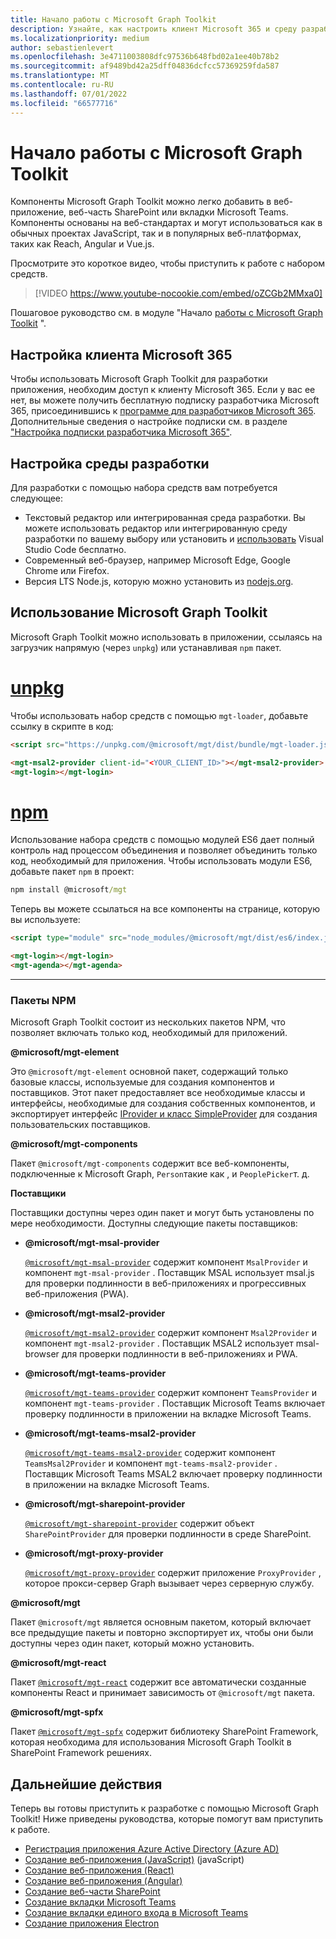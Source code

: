 ```yaml
---
title: Начало работы с Microsoft Graph Toolkit
description: Узнайте, как настроить клиент Microsoft 365 и среду разработки для использования Microsoft Graph Toolkit. Установите пакеты NPM для компонентов и поставщиков.
ms.localizationpriority: medium
author: sebastienlevert
ms.openlocfilehash: 3e4711003808dfc97536b648fbd02a1ee40b78b2
ms.sourcegitcommit: af9489bd42a25dff04836dcfcc57369259fda587
ms.translationtype: MT
ms.contentlocale: ru-RU
ms.lasthandoff: 07/01/2022
ms.locfileid: "66577716"
---
```

# <a name="get-started-with-microsoft-graph-toolkit"></a>Начало работы с Microsoft Graph Toolkit

Компоненты Microsoft Graph Toolkit можно легко добавить в веб-приложение, веб-часть SharePoint или вкладки Microsoft Teams. Компоненты основаны на веб-стандартах и могут использоваться как в обычных проектах JavaScript, так и в популярных веб-платформах, таких как Reach, Angular и Vue.js.

Просмотрите это короткое видео, чтобы приступить к работе с набором средств.

> [!VIDEO https://www.youtube-nocookie.com/embed/oZCGb2MMxa0]

Пошаговое руководство см. в модуле "Начало [работы с Microsoft Graph Toolkit](/learn/modules/msgraph-toolkit-intro/) ". 

## <a name="set-up-your-microsoft-365-tenant"></a>Настройка клиента Microsoft 365

Чтобы использовать Microsoft Graph Toolkit для разработки приложения, необходим доступ к клиенту Microsoft 365. Если у вас ее нет, вы можете получить бесплатную подписку разработчика Microsoft 365, присоединившись к [программе для разработчиков Microsoft 365](https://developer.microsoft.com/microsoft-365/dev-program). Дополнительные сведения о настройке подписки см. в разделе ["Настройка подписки разработчика Microsoft 365"](/office/developer-program/microsoft-365-developer-program-get-started).

## <a name="set-up-your-development-environment"></a>Настройка среды разработки

Для разработки с помощью набора средств вам потребуется следующее:

- Текстовый редактор или интегрированная среда разработки. Вы можете использовать редактор или интегрированную среду разработки по вашему выбору или установить и [использовать](https://code.visualstudio.com/download) Visual Studio Code бесплатно.
- Современный веб-браузер, например Microsoft Edge, Google Chrome или Firefox.
- Версия LTS Node.js, которую можно установить из [nodejs.org](https://nodejs.org).

## <a name="use-microsoft-graph-toolkit"></a>Использование Microsoft Graph Toolkit

Microsoft Graph Toolkit можно использовать в приложении, ссылаясь на загрузчик напрямую (через `unpkg`) или устанавливая `npm` пакет.

# <a name="unpkg"></a>[unpkg](#tab/html)
Чтобы использовать набор средств с помощью `mgt-loader`, добавьте ссылку в скрипте в код:

```html
<script src="https://unpkg.com/@microsoft/mgt/dist/bundle/mgt-loader.js"></script>

<mgt-msal2-provider client-id="<YOUR_CLIENT_ID>"></mgt-msal2-provider>
<mgt-login></mgt-login>
```
# <a name="npm"></a>[npm](#tab/npm)
Использование набора средств с помощью модулей ES6 дает полный контроль над процессом объединения и позволяет объединить только код, необходимый для приложения. Чтобы использовать модули ES6, добавьте пакет `npm` в проект:

```cmd
npm install @microsoft/mgt
```
Теперь вы можете ссылаться на все компоненты на странице, которую вы используете:

```html
<script type="module" src="node_modules/@microsoft/mgt/dist/es6/index.js"></script>

<mgt-login></mgt-login>
<mgt-agenda></mgt-agenda>
```


---


### <a name="npm-packages"></a>Пакеты NPM

Microsoft Graph Toolkit состоит из нескольких пакетов NPM, что позволяет включать только код, необходимый для приложений.

<b>@microsoft/mgt-element</b>

Это `@microsoft/mgt-element` основной пакет, содержащий только базовые классы, используемые для создания компонентов и поставщиков. Этот пакет предоставляет все необходимые классы и интерфейсы, необходимые для создания собственных компонентов, и экспортирует интерфейс [IProvider и класс SimpleProvider](../providers/custom.md) для создания пользовательских поставщиков.

<b>@microsoft/mgt-components</b>

Пакет `@microsoft/mgt-components` содержит все веб-компоненты, подключенные к Microsoft Graph, `Person`такие как , и `PeoplePicker`т. д. 

**Поставщики**

Поставщики доступны через один пакет и могут быть установлены по мере необходимости. Доступны следующие пакеты поставщиков:

- <b>@microsoft/mgt-msal-provider</b>

    <code>[@microsoft/mgt-msal-provider](../providers/msal.md)</code> содержит компонент `MsalProvider` и компонент `mgt-msal-provider` . Поставщик MSAL использует msal.js для проверки подлинности в веб-приложениях и прогрессивных веб-приложения (PWA).

- <b>@microsoft/mgt-msal2-provider</b>

    <code>[@microsoft/mgt-msal2-provider](../providers/msal2.md)</code> содержит компонент `Msal2Provider` и компонент `mgt-msal2-provider` . Поставщик MSAL2 использует msal-browser для проверки подлинности в веб-приложениях и PWA.

-  <b>@microsoft/mgt-teams-provider</b>

    <code>[@microsoft/mgt-teams-provider](../providers/teams.md)</code> содержит компонент `TeamsProvider` и компонент `mgt-teams-provider` . Поставщик Microsoft Teams включает проверку подлинности в приложении на вкладке Microsoft Teams.

-  <b>@microsoft/mgt-teams-msal2-provider</b>

    <code>[@microsoft/mgt-teams-msal2-provider](../providers/teams.md)</code> содержит компонент `TeamsMsal2Provider` и компонент `mgt-teams-msal2-provider` . Поставщик Microsoft Teams MSAL2 включает проверку подлинности в приложении на вкладке Microsoft Teams.

- <b>@microsoft/mgt-sharepoint-provider</b>

    <code>[@microsoft/mgt-sharepoint-provider](../providers/sharepoint.md)</code> содержит объект `SharePointProvider` для проверки подлинности в среде SharePoint. 

- <b>@microsoft/mgt-proxy-provider</b>

    <code>[@microsoft/mgt-proxy-provider](../providers/proxy.md)</code> содержит приложение `ProxyProvider` , которое прокси-сервер Graph вызывает через серверную службу. 

<b>@microsoft/mgt</b>

Пакет `@microsoft/mgt` является основным пакетом, который включает все предыдущие пакеты и повторно экспортирует их, чтобы они были доступны через один пакет, который можно установить. 

<b>@microsoft/mgt-react</b>

Пакет <code>[@microsoft/mgt-react](./mgt-react.md)</code> содержит все автоматически созданные компоненты React и принимает зависимость от `@microsoft/mgt` пакета.

<b>@microsoft/mgt-spfx</b>

Пакет <code>[@microsoft/mgt-spfx](./mgt-spfx.md)</code> содержит библиотеку SharePoint Framework, которая необходима для использования Microsoft Graph Toolkit в SharePoint Framework решениях.

## <a name="next-steps"></a>Дальнейшие действия

Теперь вы готовы приступить к разработке с помощью Microsoft Graph Toolkit! Ниже приведены руководства, которые помогут вам приступить к работе.

- [Регистрация приложения Azure Active Directory (Azure AD)](./add-aad-app-registration.md)
- [Создание веб-приложения (JavaScript)](./build-a-web-app.md) (javaScript)
- [Создание веб-приложения (React)](./use-toolkit-with-react.md)
- [Создание веб-приложения (Angular)](./use-toolkit-with-angular.md)
- [Создание веб-части SharePoint](./build-a-sharepoint-web-part.md)
- [Создание вкладки Microsoft Teams](./build-a-microsoft-teams-tab.md)
- [Создание вкладки единого входа в Microsoft Teams](./build-a-microsoft-teams-sso-tab.md)
- [Создание приложения Electron](./build-an-electron-app.md)
